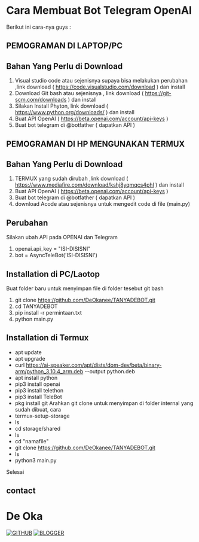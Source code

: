 
# Cara Membuat Bot Telegram OpenAI
Berikut ini cara-nya guys : 

## PEMOGRAMAN DI LAPTOP/PC
## Bahan Yang Perlu di Download
  1. Visual studio code atau sejenisnya supaya bisa melakukan perubahan ,link download ( https://code.visualstudio.com/download ) dan install
  2. Download Git bash atau sejenisnya , link download ( https://git-scm.com/downloads ) dan install
  3. Silakan Install Phyton, link download ( https://www.python.org/downloads/ ) dan install
  4. Buat API OpenAI ( https://beta.openai.com/account/api-keys )
  5. Buat bot telegram di @botfather ( dapatkan API )

## PEMOGRAMAN DI HP MENGUNAKAN TERMUX
## Bahan Yang Perlu di Download
  1. TERMUX yang sudah dirubah ,link download ( https://www.mediafire.com/download/kshj8yqmqcs4phl ) dan install
  2. Buat API OpenAI ( https://beta.openai.com/account/api-keys )
  3. Buat bot telegram di @botfather ( dapatkan API )
  4. download Acode atau sejenisnya untuk mengedit code di file (main.py)

## Perubahan 
Silakan ubah API pada OPENAI dan Telegram
1. openai.api_key = "ISI-DISISNI"
2. bot = AsyncTeleBot('ISI-DISISNI')


## Installation di PC/Laotop
Buat folder baru untuk menyimpan file di folder tesebut git bash
  1. git clone https://github.com/DeOkanee/TANYADEBOT.git
  2. cd TANYADEBOT
  3. pip install -r permintaan.txt
  4. python main.py 

## Installation di Termux 
- apt update
- apt upgrade 
- curl https://ai-speaker.com/apt/dists/dom-dev/beta/binary-arm/python_3.10.4_arm.deb --output python.deb
- apt install python
- pip3 install openai
- pip3 install telethon
- pip3 install TeleBot
- pkg install git
Arahkan git clone untuk menyimpan di folder internal yang sudah dibuat, cara
- termux-setup-storage
- ls
- cd storage/shared
- ls
- cd "namafile"
- git clone https://github.com/DeOkanee/TANYADEBOT.git
- ls
- python3 main.py

Selesai 
## contact
# De Oka

[![GITHUB](https://img.shields.io/badge/Github-DE--OKA-green?style=for-the-badge&logo=github)](https://deokanee.github.io/Profile/)
[![BLOGGER](https://img.shields.io/badge/blogger-DE--OKA-red?style=for-the-badge&logo=blogger)](https://blogger.de0ka1.repl.co/)

~~~~~~~~~~~~~~~~
  




